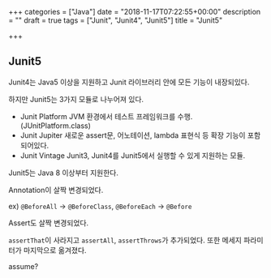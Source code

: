 +++
categories = ["Java"]
date = "2018-11-17T07:22:55+00:00"
description = ""
draft = true
tags = ["Junit", "Junit4", "Junit5"]
title = "Junit5"

+++
## Junit5

Junit4는 Java5 이상을 지원하고 Junit 라이브러리 안에 모든 기능이 내장되있다.

하지만 Junit5는 3가지 모듈로 나누어져 있다.

* Junit Platform JVM 환경에서 테스트 프레임워크를 수행. (JUnitPlatform.class)
* Junit Jupiter 새로운 assert문, 어노테이션, lambda 표현식 등 확장 기능이 포함되어있다.
* Junit Vintage Junit3, Junit4를 Junit5에서 실행할 수 있게 지원하는 모듈.

Junit5는 Java 8 이상부터 지원한다.

Annotation이 살짝 변경되었다.

ex) `@BeforeAll` -> `@BeforeClass`, `@BeforeEach` -> `@Before`

Assert도 살짝 변경되었다.

`assertThat`이 사라지고 `assertAll`, `assertThrows`가 추가되었다. 또한 메세지 파라미터가 마지막으로 옮겨졌다.

assume?